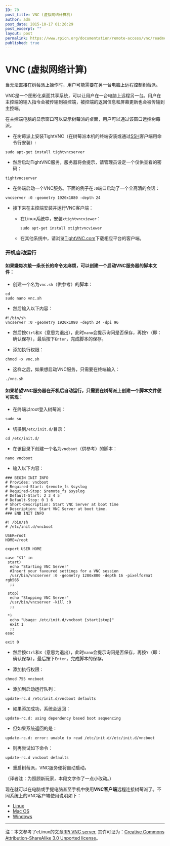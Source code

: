 ```yaml
---
ID: 70
post_title: VNC (虚拟网络计算机)
author: adm
post_date: 2015-10-17 01:26:29
post_excerpt: ""
layout: post
permalink: https://www.rpicn.org/documentation/remote-access/vnc/readme-md-3/
published: true
---
```

# VNC (虚拟网络计算)

当无法直接在树莓派上操作时，用户可能需要在另一台电脑上远程控制树莓派。

VNC是一个图形化桌面共享系统，可以让用户在一台电脑上远程另一台。用户在主控端的输入指令会被传输到被控端，被控端的返回信息和屏幕更新也会被传输到主控端。

在主控端电脑的显示窗口可以显示树莓派的桌面，用户可以通过该窗口远控树莓派。

- 在树莓派上安装TightVNC（在树莓派本机的终端安装或通过[SSH](../ssh/README.md)客户端用命令行安装）:

```
sudo apt-get install tightvncserver
```

- 然后启动TightVNC服务，服务器将会提示，请管理员设定一个仅供查看的密码：

```
tightvncserver
```

- 在终端启动一个VNC服务。下面的例子在```:0```端口启动了一个全高清的会话：

```
vncserver :0 -geometry 1920x1080 -depth 24
```

- 接下来在主控端安装并运行VNC客户端：

  - 在Linux系统中，安装`xtightvncviewer`：

    `sudo apt-get install xtightvncviewer`

  - 在其他系统中，请浏览[TightVNC.com](http://www.tightvnc.com/download.php)下载相应平台的客户端。

### 开机自动运行

#### 如果嫌每次敲一条长长的命令太麻烦，可以创建一个启动VNC服务器的脚本文件：

- 创建一个名为`vnc.sh`（供参考）的脚本：
  
```
cd
sudo nano vnc.sh
```

- 然后输入以下内容：

```
#!/bin/sh
vncserver :0 -geometry 1920x1080 -depth 24 -dpi 96
```

- 然后按`Ctrl`和`X`（意思为退出），此时`nano`会提示询问是否保存，再按`Y`（即：确认保存），最后按下`Enter`，完成脚本的保存。

- 添加执行权限：

```
chmod +x vnc.sh
```

- 这样之后，如果想启动VNC服务，只需要在终端输入：

```
./vnc.sh
```

#### 如果希望VNC服务器在开机后自动运行，只需要在树莓派上创建一个脚本文件便可实现：

- 在终端以root登入树莓派：

```
sudo su
```

- 切换到`/etc/init.d/`目录：

```
cd /etc/init.d/
```

- 在该目录下创建一个名为`vncboot`（供参考）的脚本：

```
nano vncboot
```

- 输入以下内容：

```
### BEGIN INIT INFO
# Provides: vncboot
# Required-Start: $remote_fs $syslog
# Required-Stop: $remote_fs $syslog
# Default-Start: 2 3 4 5
# Default-Stop: 0 1 6
# Short-Description: Start VNC Server at boot time
# Description: Start VNC Server at boot time.
### END INIT INFO

#! /bin/sh
# /etc/init.d/vncboot

USER=root
HOME=/root

export USER HOME

case "$1" in
 start)
  echo "Starting VNC Server"
  #Insert your favoured settings for a VNC session
  /usr/bin/vncserver :0 -geometry 1280x800 -depth 16 -pixelformat rgb565
  ;;

 stop)
  echo "Stopping VNC Server"
  /usr/bin/vncserver -kill :0
  ;;

 *)
  echo "Usage: /etc/init.d/vncboot {start|stop}"
  exit 1
  ;;
esac

exit 0
```

- 然后按`Ctrl`和`X`（意思为退出），此时`nano`会提示询问是否保存，再按`Y`（即：确认保存），最后按下`Enter`，完成脚本的保存。

- 添加执行权限：

```
chmod 755 vncboot
```

- 添加到启动运行队列：

```
update-rc.d /etc/init.d/vncboot defaults
```

- 如果添加成功，系统会返回：

```
update-rc.d: using dependency based boot sequencing
```

- 但如果系统返回的是：

```
update-rc.d: error: unable to read /etc/init.d//etc/init.d/vncboot
```

- 则再尝试如下命令：

```
update-rc.d vncboot defaults
```

- 重启树莓派，VNC服务便将自动启动。

（译者注：为照顾新玩家，本段文字作了一点小改动。）

现在就可以在电脑或手提电脑甚至手机中使用**VNC客户端**远程连接树莓派了。不同系统上的VNC客户端使用说明如下：

- [Linux](linux.md)
- [Mac OS](mac.md)
- [Windows](windows.md)

---

注：本文参考了eLinux的文章[RPi VNC server](http://elinux.org/RPi_VNC_Server), 其许可证为：[Creative Commons Attribution-ShareAlike 3.0 Unported license](http://creativecommons.org/licenses/by-sa/3.0/)。
